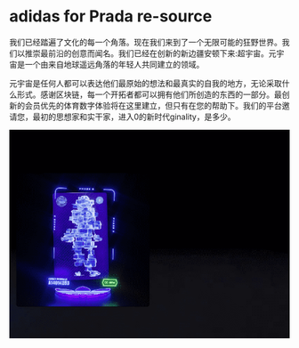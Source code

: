 # adidas for Prada re-source

我们已经踏遍了文化的每一个角落。现在我们来到了一个无限可能的狂野世界。我们以推崇最前沿的创意而闻名。我们已经在创新的新边疆安顿下来:超宇宙。元宇宙是一个由来自地球遥远角落的年轻人共同建立的领域。

元宇宙是任何人都可以表达他们最原始的想法和最真实的自我的地方，无论采取什么形式。感谢区块链，每一个开拓者都可以拥有他们所创造的东西的一部分。最创新的会员优先的体育数字体验将在这里建立，但只有在您的帮助下。我们的平台邀请您，最初的思想家和实干家，进入0的新时代ginality，是多少。

![nft](1662020532069.png)
